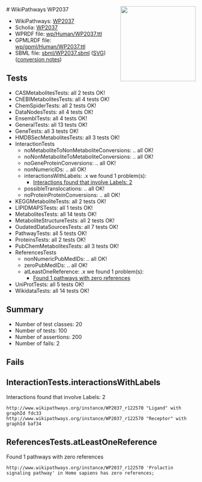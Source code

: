 <img style="float: right; width: 200px" src="../logo.png" />
# WikiPathways WP2037

* WikiPathways: [WP2037](https://identifiers.org/wikipathways:WP2037)
* Scholia: [WP2037](https://scholia.toolforge.org/wikipathways/WP2037)
* WPRDF file: [wp/Human/WP2037.ttl](../wp/Human/WP2037.ttl)
* GPMLRDF file: [wp/gpml/Human/WP2037.ttl](../wp/gpml/Human/WP2037.ttl)
* SBML file: [sbml/WP2037.sbml](../sbml/WP2037.sbml) ([SVG](../sbml/WP2037.svg)) ([conversion notes](../sbml/WP2037.txt))

## Tests
* CASMetabolitesTests: all 2 tests OK!
* ChEBIMetabolitesTests: all 4 tests OK!
* ChemSpiderTests: all 2 tests OK!
* DataNodesTests: all 4 tests OK!
* EnsemblTests: all 4 tests OK!
* GeneralTests: all 13 tests OK!
* GeneTests: all 3 tests OK!
* HMDBSecMetabolitesTests: all 3 tests OK!
* InteractionTests
    * noMetaboliteToNonMetaboliteConversions: .. all OK!
    * noNonMetaboliteToMetaboliteConversions: .. all OK!
    * noGeneProteinConversions: .. all OK!
    * nonNumericIDs: .. all OK!
    * interactionsWithLabels: .x we found 1 problem(s):
        * [Interactions found that involve Labels: 2](#630d2679)
    * possibleTranslocations: .. all OK!
    * noProteinProteinConversions: .. all OK!
* KEGGMetaboliteTests: all 2 tests OK!
* LIPIDMAPSTests: all 1 tests OK!
* MetabolitesTests: all 14 tests OK!
* MetaboliteStructureTests: all 2 tests OK!
* OudatedDataSourcesTests: all 7 tests OK!
* PathwayTests: all 5 tests OK!
* ProteinsTests: all 2 tests OK!
* PubChemMetabolitesTests: all 3 tests OK!
* ReferencesTests
    * nonNumericPubMedIDs: .. all OK!
    * zeroPubMedIDs: .. all OK!
    * atLeastOneReference: .x we found 1 problem(s):
        * [Found 1 pathways with zero references](#35eb778e)
* UniProtTests: all 5 tests OK!
* WikidataTests: all 14 tests OK!


## Summary

* Number of test classes: 20
* Number of tests: 100
* Number of assertions: 200
* Number of fails: 2

## Fails

<a name="630d2679" />

## InteractionTests.interactionsWithLabels

Interactions found that involve Labels: 2
```
http://www.wikipathways.org/instance/WP2037_r122570 "Ligand" with graphId fdc33
http://www.wikipathways.org/instance/WP2037_r122570 "Receptor" with graphId baf34
```

<a name="35eb778e" />

## ReferencesTests.atLeastOneReference

Found 1 pathways with zero references
```
http://www.wikipathways.org/instance/WP2037_r122570 'Prolactin signaling pathway' in Homo sapiens has zero references; 
```

